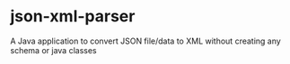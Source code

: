 # json-xml-parser
A Java application to convert JSON file/data to XML without creating any schema or java classes
